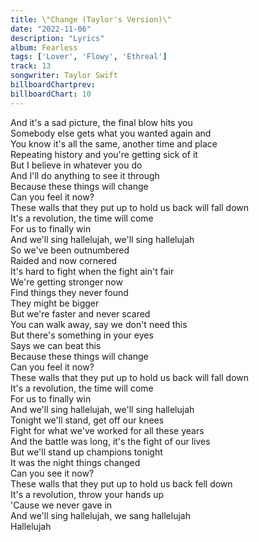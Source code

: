 ```yaml
---
title: \"Change (Taylor's Version)\"
date: "2022-11-06"
description: "Lyrics"
album: Fearless
tags: ['Lover', 'Flowy', 'Ethreal']
track: 13
songwriter: Taylor Swift
billboardChartprev:  
billboardChart: 10
---
```


And it's a sad picture, the final blow hits you <br />
Somebody else gets what you wanted again and <br />
You know it's all the same, another time and place <br />
Repeating history and you're getting sick of it <br />
But I believe in whatever you do <br />
And I'll do anything to see it through <br />
Because these things will change <br />
Can you feel it now? <br />
These walls that they put up to hold us back will fall down <br />
It's a revolution, the time will come <br />
For us to finally win <br />
And we'll sing hallelujah, we'll sing hallelujah <br />
So we've been outnumbered <br />
Raided and now cornered <br />
It's hard to fight when the fight ain't fair <br />
We're getting stronger now <br />
Find things they never found <br />
They might be bigger <br />
But we're faster and never scared <br />
You can walk away, say we don't need this <br />
But there's something in your eyes <br />
Says we can beat this <br />
Because these things will change <br />
Can you feel it now? <br />
These walls that they put up to hold us back will fall down <br />
It's a revolution, the time will come <br />
For us to finally win <br />
And we'll sing hallelujah, we'll sing hallelujah <br />
Tonight we'll stand, get off our knees <br />
Fight for what we've worked for all these years <br />
And the battle was long, it's the fight of our lives <br />
But we'll stand up champions tonight <br />
It was the night things changed <br />
Can you see it now? <br />
These walls that they put up to hold us back fell down <br />
It's a revolution, throw your hands up <br />
'Cause we never gave in <br />
And we'll sing hallelujah, we sang hallelujah <br />
Hallelujah <br />
